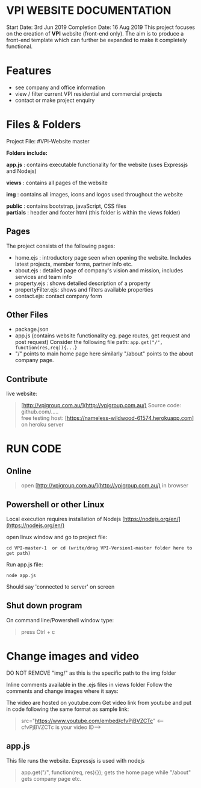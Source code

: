 
# VPI WEBSITE DOCUMENTATION


Start Date: 3rd Jun 2019
Completion Date: 16 Aug 2019
This project focuses on the creation of **VPI** website (front-end only). The aim is to produce a front-end template which can further be expanded to make it completely functional.

# Features
- see company and office information 
- view / filter current VPI residential and commercial projects
- contact or make project enquiry

# Files & Folders

Project File:
#VPI-Website master

  **Folders include:**

**app.js** : contains executable functionality for the website (uses Expressjs and Nodejs)

**views**  : contains all pages of the website  

**img**    : contains all images, icons and logos used throughout the website

**public** : contains bootstrap, javaScript, CSS files     
**partials** : header and footer html (this folder is within the views folder)     

## Pages

The project consists of the following pages:

- home.ejs : introductory page seen when opening the website. Includes latest projects, member forms, partner info etc. 
- about.ejs : detailed page of company's vision and mission, includes services and team info
- property.ejs : shows detailed description of a property
- propertyFilter.ejs: shows and filters available properties
- contact.ejs: contact company form

## Other Files
- package.json
- app.js (contains website functionality eg. page routes, get request and post request)
Consider the following file path:
``app.get("/", function(res,req)){...}``
- "/" points to main home page here similarly "/about" points to the about company page.

## Contribute
live website: 
> [http://vpigroup.com.au/](http://vpigroup.com.au/)
Source code: github.com/.....  
free testing host: [https://nameless-wildwood-61574.herokuapp.com] on heroku server 



# RUN CODE

## Online
> open  [http://vpigroup.com.au/](http://vpigroup.com.au/) in browser

## Powershell or other Linux
Local execution requires installation of Nodejs [https://nodejs.org/en/](https://nodejs.org/en/)

open linux window and go to project file:

    cd VPI-master-1  or cd (write/drag VPI-Version1-master folder here to get path)

Run app.js file:

    node app.js

Should say 'connected to server' on screen
## Shut down program
On command line/Powershell window type:
>press Ctrl + c 


# Change images and video

DO NOT REMOVE "img/" as this is the specific path to the img folder

Inline comments available in the .ejs files in views folder
Follow the comments and change images where it says:
> <!--change image here -->
><!--change video here -->

The video are hosted on youtube.com 
Get video link from youtube and put in code following the same format as sample link:
> src="https://www.youtube.com/embed/cfvPjBVZCTc"  <--cfvPjBVZCTc is your video ID-->

## app.js

This file runs the website.
Expressjs is used with nodejs
>app.get("/", function(req, res){}); gets the home page while "/about" gets company page etc.



